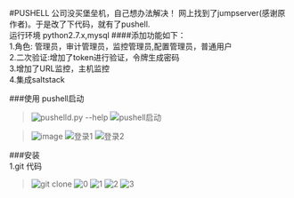 #PUSHELL 
公司没买堡垒机，自己想办法解决！ 网上找到了jumpserver(感谢原作者)。于是改了下代码，就有了pushell.
<br/>
运行环境 python2.7.x,mysql
####添加功能如下：<br/>
 1.角色: 管理员，审计管理员，监控管理员,配置管理员，普通用户 <br/>
 2.二次验证:增加了token进行验证，令牌生成密码<br/>
 3.增加了URL监控，主机监控 <br/>
 4.集成saltstack <br/>

###使用
pushell启动 <br/>
>![pushelld.py --help](https://github.com/ymc023/pushell/blob/master/screenshot/start_help.jpg)
>![pushell启动](https://github.com/ymc023/PUSHELL/blob/master/screenshot/start_examples.jpg)

>![image](https://github.com/ymc023/PUSHELL/raw/master/screenshot/pushell_token_apk.jpg)
>![登录1](screenshot/pushell_web.jpg)
>![登录2](screenshot/pushell_admin_privileges.jpg)

###安装
<br/>
1.git 代码 
>![git clone](screenshot/11.jpg) 
>![0](screenshot/2.jpg)
>![1](screenshot/3.jpg)
>![2](screenshot/4.jpg)
>![3](screenshot/5.jpg)


